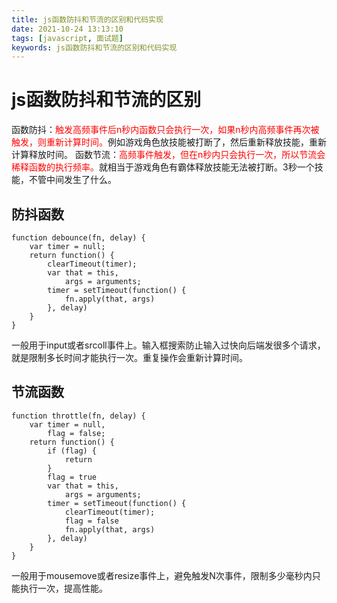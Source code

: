 ```yaml
---
title: js函数防抖和节流的区别和代码实现
date: 2021-10-24 13:13:10
tags: [javascript, 面试题]
keywords: js函数防抖和节流的区别和代码实现
---
```

# js函数防抖和节流的区别

<!--more-->
函数防抖：<font color="red">触发高频事件后n秒内函数只会执行一次，如果n秒内高频事件再次被触发，则重新计算时间。</font>例如游戏角色放技能被打断了，然后重新释放技能，重新计算释放时间。
函数节流：<font color="red">高频事件触发，但在n秒内只会执行一次，所以节流会稀释函数的执行频率。</font>就相当于游戏角色有霸体释放技能无法被打断。3秒一个技能，不管中间发生了什么。

## 防抖函数
```
function debounce(fn, delay) {
    var timer = null;
    return function() {
        clearTimeout(timer);
        var that = this,
            args = arguments;
        timer = setTimeout(function() {
            fn.apply(that, args)
        }, delay)
    }
}
```
一般用于input或者srcoll事件上。输入框搜索防止输入过快向后端发很多个请求，就是限制多长时间才能执行一次。重复操作会重新计算时间。

## 节流函数

``` 
function throttle(fn, delay) {
    var timer = null,
        flag = false;
    return function() {
        if (flag) {
            return
        } 
        flag = true
        var that = this,
            args = arguments;
        timer = setTimeout(function() {
            clearTimeout(timer);
            flag = false
            fn.apply(that, args)
        }, delay)
    }
}
```
一般用于mousemove或者resize事件上，避免触发N次事件，限制多少毫秒内只能执行一次，提高性能。